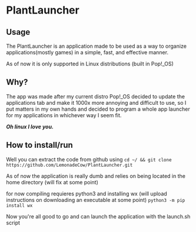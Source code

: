 # PlantLauncher

## Usage
The PlantLauncher is an application made to be used as a way to organize applications(mostly games) in a simple, fast, and effective manner. 

As of now it is only supported in Linux distributions (built in Pop!_OS)

## Why?
The app was made after my current distro Pop!_OS decided to update the applications tab and make it 1000x more annoying and difficult to use, so I put matters in my own hands and decided to program a whole app launcher for my applications in whichever way I seem fit.

***Oh linux I love you.***

## How to install/run
Well you can extract the code from github using 
    ```
    cd ~/ && git clone https://github.com/LemonadeCow/PlantLauncher.git
    ```

As of now the application is really dumb and relies on being located in the home directory (will fix at some point)

for now compiling requieres python3 and installing wx (will upload instructions on downloading an executable at some point)
    `python3 -m pip install wx`
    
Now you're all good to go and can launch the application with the launch.sh script 
